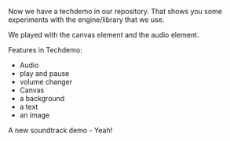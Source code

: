 Now we have a techdemo in our repository. That shows you some 
experiments with the engine/library that we use.

We played with the canvas element and the audio element.

Features in Techdemo:

* Audio
 * play and pause
 * volume changer
* Canvas
 * a background
 * a text
 * an image

A new soundtrack demo - Yeah!
